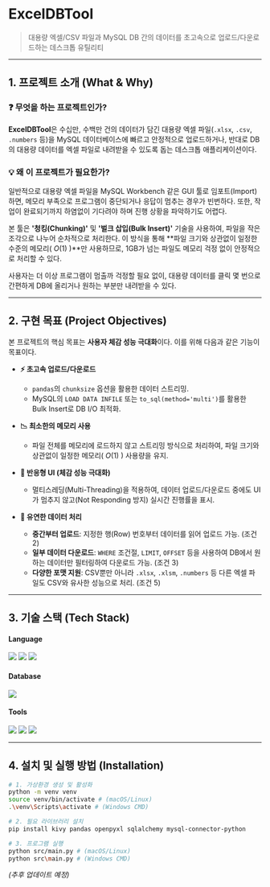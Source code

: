 # ExcelDBTool

> 대용량 엑셀/CSV 파일과 MySQL DB 간의 데이터를 초고속으로 업로드/다운로드하는 데스크톱 유틸리티

---

## 1. 프로젝트 소개 (What & Why)

### ❓ 무엇을 하는 프로젝트인가?

**ExcelDBTool**은 수십만, 수백만 건의 데이터가 담긴 대용량 엑셀 파일(`.xlsx`, `.csv`, `.numbers` 등)을 MySQL 데이터베이스에 빠르고 안정적으로 업로드하거나, 반대로 DB의 대용량 데이터를 엑셀 파일로 내려받을 수 있도록 돕는 데스크톱 애플리케이션이다.

### 💡 왜 이 프로젝트가 필요한가?

일반적으로 대용량 엑셀 파일을 MySQL Workbench 같은 GUI 툴로 임포트(Import)하면, 메모리 부족으로 프로그램이 중단되거나 응답이 멈추는 경우가 빈번하다. 또한, 작업이 완료되기까지 하염없이 기다려야 하며 진행 상황을 파악하기도 어렵다.

본 툴은 **'청킹(Chunking)'** 및 **'벌크 삽입(Bulk Insert)'** 기술을 사용하여, 파일을 작은 조각으로 나누어 순차적으로 처리한다. 이 방식을 통해 **파일 크기와 상관없이 일정한 수준의 메모리( $O(1)$ )**만 사용하므로, 1GB가 넘는 파일도 메모리 걱정 없이 안정적으로 처리할 수 있다.

사용자는 더 이상 프로그램이 멈출까 걱정할 필요 없이, 대용량 데이터를 클릭 몇 번으로 간편하게 DB에 올리거나 원하는 부분만 내려받을 수 있다.

---

## 2. 구현 목표 (Project Objectives)

본 프로젝트의 핵심 목표는 **사용자 체감 성능 극대화**이다. 이를 위해 다음과 같은 기능이 목표이다.

- **⚡ 초고속 업로드/다운로드**

  - `pandas`의 `chunksize` 옵션을 활용한 데이터 스트리밍.
  - MySQL의 `LOAD DATA INFILE` 또는 `to_sql(method='multi')`를 활용한 Bulk Insert로 DB I/O 최적화.

- **📉 최소한의 메모리 사용**

  - 파일 전체를 메모리에 로드하지 않고 스트리밍 방식으로 처리하여, 파일 크기와 상관없이 일정한 메모리( $O(1)$ ) 사용량을 유지.

- **🔄 반응형 UI (체감 성능 극대화)**

  - 멀티스레딩(Multi-Threading)을 적용하여, 데이터 업로드/다운로드 중에도 UI가 멈추지 않고(Not Responding 방지) 실시간 진행률을 표시.

- **🎯 유연한 데이터 처리**
  - **중간부터 업로드**: 지정한 행(Row) 번호부터 데이터를 읽어 업로드 가능. (조건 2)
  - **일부 데이터 다운로드**: `WHERE` 조건절, `LIMIT`, `OFFSET` 등을 사용하여 DB에서 원하는 데이터만 필터링하여 다운로드 가능. (조건 3)
  - **다양한 포맷 지원**: CSV뿐만 아니라 `.xlsx`, `.xlsm`, `.numbers` 등 다른 엑셀 파일도 CSV와 유사한 성능으로 처리. (조건 5)

---

## 3. 기술 스택 (Tech Stack)

#### Language

<p>
  <img src="https://img.shields.io/badge/python-3776AB?style=for-the-badge&logo=python&logoColor=white">
  <img src="https://img.shields.io/badge/kivy-191A1B?style=for-the-badge&logo=kivy&logoColor=white">
  <img src="https://img.shields.io/badge/pandas-150458?style=for-the-badge&logo=pandas&logoColor=white">
</p>

#### Database

<p>
  <img src="https://img.shields.io/badge/mysql-4479A1?style=for-the-badge&logo=mysql&logoColor=white">
</p>

#### Tools

<p>
  <img src="https://img.shields.io/badge/git-F05032?style=for-the-badge&logo=git&logoColor=white">
  <img src="https://img.shields.io/badge/GitHub-181717?style=for-the-badge&logo=github&logoColor=white">
  <img src="https://img.shields.io/badge/Visual%20Studio%20Code-0078d7.svg?style=for-the-badge&logo=visual-studio-code&logoColor=white">
</p>

---

## 4. 설치 및 실행 방법 (Installation)

```bash
# 1. 가상환경 생성 및 활성화
python -m venv venv
source venv/bin/activate # (macOS/Linux)
.\venv\Scripts\activate # (Windows CMD)

# 2. 필요 라이브러리 설치
pip install kivy pandas openpyxl sqlalchemy mysql-connector-python

# 3. 프로그램 실행
python src/main.py # (macOS/Linux)
python src\main.py # (Windows CMD)
```

_(추후 업데이트 예정)_
